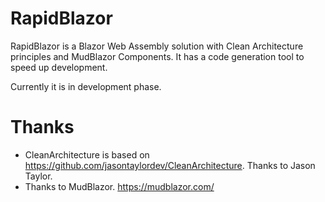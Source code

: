 # RapidBlazor

RapidBlazor is a Blazor Web Assembly solution with Clean Architecture principles and MudBlazor Components. It has a code generation tool to speed up development.

Currently it is in development phase.

# Thanks
- CleanArchitecture is based on https://github.com/jasontaylordev/CleanArchitecture. Thanks to Jason Taylor.
- Thanks to MudBlazor. https://mudblazor.com/
